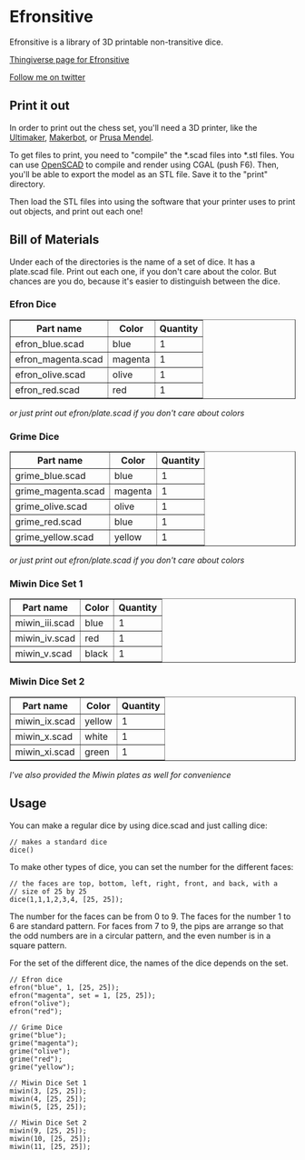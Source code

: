 Efronsitive
=============

Efronsitive is a library of 3D printable non-transitive dice.

[Thingiverse page for Efronsitive](http://www.thingiverse.com/thing:17782)

[Follow me on twitter](http://twitter.com/iamwil)

Print it out
------------

In order to print out the chess set, you'll need a 3D printer, like the [Ultimaker](http://blog.ultimaker.com/), [Makerbot](http://makerbot.com), or [Prusa Mendel](http://www.makergear.com/products/3d-printers).

To get files to print, you need to "compile" the *.scad files into *.stl files. You can use [OpenSCAD](http://openscad.org) to compile and render using CGAL (push F6). Then, you'll be able to export the model as an STL file. Save it to the "print" directory.

Then load the STL files into using the software that your printer uses to print out objects, and print out each one!

Bill of Materials
-----------------

Under each of the directories is the name of a set of dice. It has a plate.scad file. Print out each one,  if you don't care about the color. But chances are you do, 
because it's easier to distinguish between the dice.

### Efron Dice

<table border="1">
  <tr>
    <th>Part name</th>
    <th>Color</th>
    <th>Quantity</th>
  </tr>
  <tr>
    <td>efron_blue.scad</td>
    <td>blue</td>
    <td>1</td>
  </tr>
  <tr>
    <td>efron_magenta.scad</td>
    <td>magenta</td>
    <td>1</td>
  </tr>
  <tr>
    <td>efron_olive.scad</td>
    <td>olive</td>
    <td>1</td>
  </tr>
  <tr>
    <td>efron_red.scad</td>
    <td>red</td>
    <td>1</td>
  </tr>
</table>

*or just print out efron/plate.scad if you don't care about colors*

### Grime Dice

<table border="1">
  <tr>
    <th>Part name</th>
    <th>Color</th>
    <th>Quantity</th>
  </tr>
  <tr>
    <td>grime_blue.scad</td>
    <td>blue</td>
    <td>1</td>
  </tr>
  <tr>
    <td>grime_magenta.scad</td>
    <td>magenta</td>
    <td>1</td>
  </tr>
  <tr>
    <td>grime_olive.scad</td>
    <td>olive</td>
    <td>1</td>
  </tr>
  <tr>
    <td>grime_red.scad</td>
    <td>blue</td>
    <td>1</td>
  </tr>
  <tr>
    <td>grime_yellow.scad</td>
    <td>yellow</td>
    <td>1</td>
  </tr>
</table>

*or just print out efron/plate.scad if you don't care about colors*

### Miwin Dice Set 1

<table border="1">
  <tr>
    <th>Part name</th>
    <th>Color</th>
    <th>Quantity</th>
  </tr>
  <tr>
    <td>miwin_iii.scad</td>
    <td>blue</td>
    <td>1</td>
  </tr>
  <tr>
    <td>miwin_iv.scad</td>
    <td>red</td>
    <td>1</td>
  </tr>
  <tr>
    <td>miwin_v.scad</td>
    <td>black</td>
    <td>1</td>
  </tr>
</table>

### Miwin Dice Set 2

<table border="1">
  <tr>
    <th>Part name</th>
    <th>Color</th>
    <th>Quantity</th>
  </tr>
  <tr>
    <td>miwin_ix.scad</td>
    <td>yellow</td>
    <td>1</td>
  </tr>
  <tr>
    <td>miwin_x.scad</td>
    <td>white</td>
    <td>1</td>
  </tr>
  <tr>
    <td>miwin_xi.scad</td>
    <td>green</td>
    <td>1</td>
  </tr>
</table>

*I've also provided the Miwin plates as well for convenience*

Usage
-----

You can make a regular dice by using dice.scad and just calling dice:

    // makes a standard dice
    dice()

To make other types of dice, you can set the number for the different faces:

    // the faces are top, bottom, left, right, front, and back, with a 
    // size of 25 by 25
    dice(1,1,1,2,3,4, [25, 25]);

The number for the faces can be from 0 to 9. The faces for the number 1 to 6 are standard pattern. For faces from 7 to 9, the pips are arrange so that the odd numbers are in a circular pattern, and the even number is in a square pattern.

For the set of the different dice, the names of the dice depends on the set.

    // Efron dice
    efron("blue", 1, [25, 25]);
    efron("magenta", set = 1, [25, 25]);
    efron("olive");
    efron("red");
    
    // Grime Dice
    grime("blue");
    grime("magenta");
    grime("olive");
    grime("red");
    grime("yellow");
    
    // Miwin Dice Set 1
    miwin(3, [25, 25]);
    miwin(4, [25, 25]);
    miwin(5, [25, 25]);
    
    // Miwin Dice Set 2
    miwin(9, [25, 25]);
    miwin(10, [25, 25]);
    miwin(11, [25, 25]);

